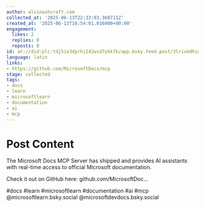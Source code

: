 ```yaml
---
author: alvinashcraft.com
collected_at: '2025-06-13T22:33:03.368711Z'
created_at: '2025-06-13T16:54:01.016000+00:00'
engagement:
  likes: 2
  replies: 0
  reposts: 0
id: at://did:plc:tdj5ie3dprhi242wsd7ykk7k/app.bsky.feed.post/3lrivmdhiq22i
language: latin
links:
- https://github.com/MicrosoftDocs/mcp
stage: collected
tags:
- docs
- learn
- microsoftlearn
- documentation
- ai
- mcp
---
```


# Post Content

The Microsoft Docs MCP Server has shipped and provides AI assistants with real-time access to official Microsoft documentation.

Check it out on GitHub here: github.com/MicrosoftDoc...

#docs #learn #microsoftlearn #documentation #ai #mcp @microsoftlearn.bsky.social @microsoftdevdocs.bsky.social